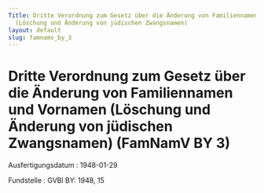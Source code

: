 ```yaml
---
Title: Dritte Verordnung zum Gesetz über die Änderung von Familiennamen und Vornamen
  (Löschung und Änderung von jüdischen Zwangsnamen)
layout: default
slug: famnamv_by_3
---
```


# Dritte Verordnung zum Gesetz über die Änderung von Familiennamen und Vornamen (Löschung und Änderung von jüdischen Zwangsnamen) (FamNamV BY 3)

Ausfertigungsdatum
:   1948-01-29

Fundstelle
:   GVBl BY: 1948, 15

